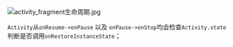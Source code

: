 
![activity_fragment生命周期.jpg](http://upload-images.jianshu.io/upload_images/74811-2bbad4bc6928ec90.jpg?imageMogr2/auto-orient/strip%7CimageView2/2/w/1240)


`Activity`从`onResume->onPause` 以及 `onPause->onStop`均会检查`Activity.state`判断是否调用`onRestoreInstanceState`；
